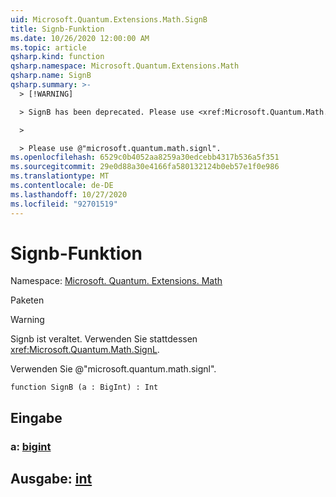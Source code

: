 ```yaml
---
uid: Microsoft.Quantum.Extensions.Math.SignB
title: Signb-Funktion
ms.date: 10/26/2020 12:00:00 AM
ms.topic: article
qsharp.kind: function
qsharp.namespace: Microsoft.Quantum.Extensions.Math
qsharp.name: SignB
qsharp.summary: >-
  > [!WARNING]

  > SignB has been deprecated. Please use <xref:Microsoft.Quantum.Math.SignL> instead.

  >

  > Please use @"microsoft.quantum.math.signl".
ms.openlocfilehash: 6529c0b4052aa8259a30edcebb4317b536a5f351
ms.sourcegitcommit: 29e0d88a30e4166fa580132124b0eb57e1f0e986
ms.translationtype: MT
ms.contentlocale: de-DE
ms.lasthandoff: 10/27/2020
ms.locfileid: "92701519"
---
```

# <a name="signb-function"></a>Signb-Funktion

Namespace: [Microsoft. Quantum. Extensions. Math](xref:Microsoft.Quantum.Extensions.Math)

Paketen [](https://nuget.org/packages/)


> [!WARNING]
> Signb ist veraltet. Verwenden Sie stattdessen <xref:Microsoft.Quantum.Math.SignL>.
>
> Verwenden Sie @"microsoft.quantum.math.signl".



```qsharp
function SignB (a : BigInt) : Int
```


## <a name="input"></a>Eingabe

### <a name="a--bigint"></a>a: [bigint](xref:microsoft.quantum.lang-ref.bigint)





## <a name="output--int"></a>Ausgabe: [int](xref:microsoft.quantum.lang-ref.int)

